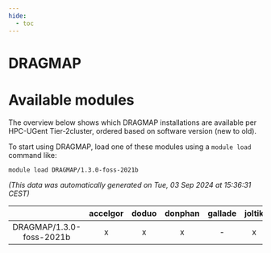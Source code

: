 ```yaml
---
hide:
  - toc
---
```


DRAGMAP
=======

# Available modules


The overview below shows which DRAGMAP installations are available per HPC-UGent Tier-2cluster, ordered based on software version (new to old).

To start using DRAGMAP, load one of these modules using a `module load` command like:

```shell
module load DRAGMAP/1.3.0-foss-2021b
```

*(This data was automatically generated on Tue, 03 Sep 2024 at 15:36:31 CEST)*  

| |accelgor|doduo|donphan|gallade|joltik|shinx|skitty|
| :---: | :---: | :---: | :---: | :---: | :---: | :---: | :---: |
|DRAGMAP/1.3.0-foss-2021b|x|x|x|-|x|-|x|
